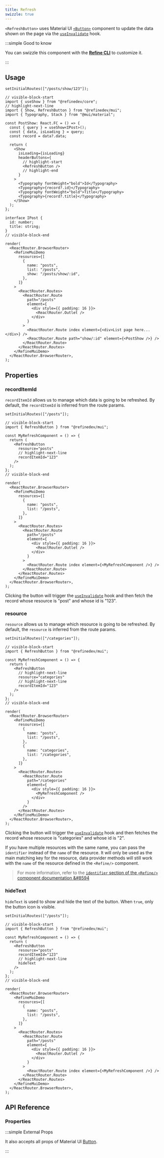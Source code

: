 ```yaml
---
title: Refresh
swizzle: true
---
```


`<RefreshButton>` uses Material UI [`<Button>`](https://mui.com/material-ui/react-button/) component to update the data shown on the page via the [`useInvalidate`][use-invalidate] hook.

:::simple Good to know

You can swizzle this component with the [**Refine CLI**](/docs/packages/list-of-packages) to customize it.

:::

## Usage

```tsx live previewHeight=360px
setInitialRoutes(["/posts/show/123"]);

// visible-block-start
import { useShow } from "@refinedev/core";
// highlight-next-line
import { Show, RefreshButton } from "@refinedev/mui";
import { Typography, Stack } from "@mui/material";

const PostShow: React.FC = () => {
  const { query } = useShow<IPost>();
  const { data, isLoading } = query;
  const record = data?.data;

  return (
    <Show
      isLoading={isLoading}
      headerButtons={
        // highlight-start
        <RefreshButton />
        // highlight-end
      }
    >
      <Typography fontWeight="bold">Id</Typography>
      <Typography>{record?.id}</Typography>
      <Typography fontWeight="bold">Title</Typography>
      <Typography>{record?.title}</Typography>
    </Show>
  );
};

interface IPost {
  id: number;
  title: string;
}
// visible-block-end

render(
  <ReactRouter.BrowserRouter>
    <RefineMuiDemo
      resources={[
        {
          name: "posts",
          list: "/posts",
          show: "/posts/show/:id",
        },
      ]}
    >
      <ReactRouter.Routes>
        <ReactRouter.Route
          path="/posts"
          element={
            <div style={{ padding: 16 }}>
              <ReactRouter.Outlet />
            </div>
          }
        >
          <ReactRouter.Route index element={<div>List page here...</div>} />
          <ReactRouter.Route path="show/:id" element={<PostShow />} />
        </ReactRouter.Route>
      </ReactRouter.Routes>
    </RefineMuiDemo>
  </ReactRouter.BrowserRouter>,
);
```

## Properties

### recordItemId

`recordItemId` allows us to manage which data is going to be refreshed. By default, the `recordItemId` is inferred from the route params.

```tsx live previewHeight=120px
setInitialRoutes(["/posts"]);

// visible-block-start
import { RefreshButton } from "@refinedev/mui";

const MyRefreshComponent = () => {
  return (
    <RefreshButton
      resource="posts"
      // highlight-next-line
      recordItemId="123"
    />
  );
};
// visible-block-end

render(
  <ReactRouter.BrowserRouter>
    <RefineMuiDemo
      resources={[
        {
          name: "posts",
          list: "/posts",
        },
      ]}
    >
      <ReactRouter.Routes>
        <ReactRouter.Route
          path="/posts"
          element={
            <div style={{ padding: 16 }}>
              <ReactRouter.Outlet />
            </div>
          }
        >
          <ReactRouter.Route index element={<MyRefreshComponent />} />
        </ReactRouter.Route>
      </ReactRouter.Routes>
    </RefineMuiDemo>
  </ReactRouter.BrowserRouter>,
);
```

Clicking the button will trigger the [`useInvalidate`][use-invalidate] hook and then fetch the record whose resource is "post" and whose id is "123".

### resource

`resource` allows us to manage which resource is going to be refreshed. By default, the `resource` is inferred from the route params.

```tsx live previewHeight=120px
setInitialRoutes(["/categories"]);

// visible-block-start
import { RefreshButton } from "@refinedev/mui";

const MyRefreshComponent = () => {
  return (
    <RefreshButton
      // highlight-next-line
      resource="categories"
      // highlight-next-line
      recordItemId="123"
    />
  );
};
// visible-block-end

render(
  <ReactRouter.BrowserRouter>
    <RefineMuiDemo
      resources={[
        {
          name: "posts",
          list: "/posts",
        },
        {
          name: "categories",
          list: "/categories",
        },
      ]}
    >
      <ReactRouter.Routes>
        <ReactRouter.Route
          path="/categories"
          element={
            <div style={{ padding: 16 }}>
              <MyRefreshComponent />
            </div>
          }
        />
      </ReactRouter.Routes>
    </RefineMuiDemo>
  </ReactRouter.BrowserRouter>,
);
```

Clicking the button will trigger the [`useInvalidate`][use-invalidate] hook and then fetches the record whose resource is "categories" and whose id is "2".

If you have multiple resources with the same name, you can pass the `identifier` instead of the `name` of the resource. It will only be used as the main matching key for the resource, data provider methods will still work with the `name` of the resource defined in the `<Refine/>` component.

> For more information, refer to the [`identifier` section of the `<Refine/>` component documentation &#8594](/docs/core/refine-component#identifier)

### hideText

`hideText` is used to show and hide the text of the button. When `true`, only the button icon is visible.

```tsx live previewHeight=120px
setInitialRoutes(["/posts"]);

// visible-block-start
import { RefreshButton } from "@refinedev/mui";

const MyRefreshComponent = () => {
  return (
    <RefreshButton
      resource="posts"
      recordItemId="123"
      // highlight-next-line
      hideText
    />
  );
};
// visible-block-end

render(
  <ReactRouter.BrowserRouter>
    <RefineMuiDemo
      resources={[
        {
          name: "posts",
          list: "/posts",
        },
      ]}
    >
      <ReactRouter.Routes>
        <ReactRouter.Route
          path="/posts"
          element={
            <div style={{ padding: 16 }}>
              <ReactRouter.Outlet />
            </div>
          }
        >
          <ReactRouter.Route index element={<MyRefreshComponent />} />
        </ReactRouter.Route>
      </ReactRouter.Routes>
    </RefineMuiDemo>
  </ReactRouter.BrowserRouter>,
);
```

## API Reference

### Properties

<PropsTable module="@refinedev/mui/RefreshButton" />

:::simple External Props

It also accepts all props of Material UI [Button](https://mui.com/material-ui/api/button/).

:::

[use-invalidate]: /docs/data/hooks/use-invalidate
